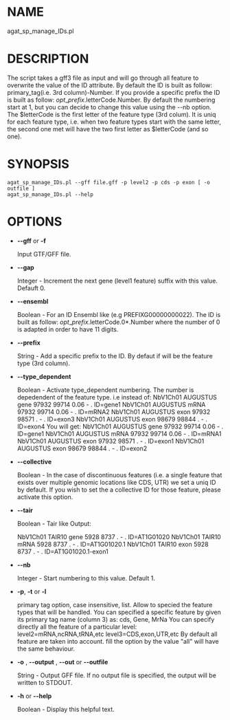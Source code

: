# NAME

agat\_sp\_manage\_IDs.pl

# DESCRIPTION

The script takes a gff3 file as input and will go through all feature to overwrite
the value of the ID attribute.
By default the ID is built as follow: primary\_tag(i.e. 3rd column)-Number.
If you provide a specific prefix the ID is built as follow: $opt\_prefix.$letterCode.Number.
By default the numbering start at 1, but you can decide to change this value using the --nb option.
The $letterCode is the first letter of the feature type (3rd colum). It is uniq for each feature type,
i.e. when two feature types start with the same letter, the second one met will have the two first letter as $letterCode (and so one).

# SYNOPSIS

```
agat_sp_manage_IDs.pl --gff file.gff -p level2 -p cds -p exon [ -o outfile ]
agat_sp_manage_IDs.pl --help
```

# OPTIONS

- **--gff** or **-f**

    Input GTF/GFF file.

- **--gap**

    Integer - Increment the next gene (level1 feature) suffix with this value. Defauft 0.

- **--ensembl**

    Boolean - For an ID Ensembl like (e.g PREFIXG00000000022). The ID is built as follow:
    $opt\_prefix.$letterCode.0\*.Number where the number of 0 is adapted in order to have 11 digits.

- **--prefix**

    String - Add a specific prefix to the ID. By defaut if will be the feature type (3rd column).

- **--type\_dependent**

    Boolean - Activate type\_dependent numbering. The number is depedendent of the feature type.
    i.e instead of:
    NbV1Ch01        AUGUSTUS        gene    97932   99714   0.06    -       .       ID=gene1
    NbV1Ch01        AUGUSTUS        mRNA    97932   99714   0.06    -       .       ID=mRNA2
    NbV1Ch01        AUGUSTUS        exon    97932   98571   .       -       .       ID=exon3
    NbV1Ch01        AUGUSTUS        exon    98679   98844   .       -       .       ID=exon4
    You will get:
    NbV1Ch01        AUGUSTUS        gene    97932   99714   0.06    -       .       ID=gene1
    NbV1Ch01        AUGUSTUS        mRNA    97932   99714   0.06    -       .       ID=mRNA1
    NbV1Ch01        AUGUSTUS        exon    97932   98571   .       -       .       ID=exon1
    NbV1Ch01        AUGUSTUS        exon    98679   98844   .       -       .       ID=exon2

- **--collective**

    Boolean - In the case of discontinuous features (i.e. a single feature that
    exists over multiple genomic locations like CDS, UTR) we set a uniq ID by default.
    If you wish to set the a collective ID for those feature, please activate this option.

- **--tair**

    Boolean - Tair like Output:

    NbV1Ch01    TAIR10  gene    5928    8737    .       -       .       ID=AT1G01020
    NbV1Ch01    TAIR10  mRNA    5928    8737    .       -       .       ID=AT1G01020.1
    NbV1Ch01    TAIR10  exon    5928    8737   .       -       .        ID=AT1G01020.1-exon1

- **--nb**

    Integer - Start numbering to this value. Default 1.

- **-p**,  **-t** or  **-l**

    primary tag option, case insensitive, list. Allow to specied the feature types that will be handled.
    You can specified a specific feature by given its primary tag name (column 3) as: cds, Gene, MrNa
    You can specify directly all the feature of a particular level:
          level2=mRNA,ncRNA,tRNA,etc
          level3=CDS,exon,UTR,etc
    By default all feature are taken into account. fill the option by the value "all" will have the same behaviour.

- **-o** , **--output** , **--out** or **--outfile**

    String - Output GFF file. If no output file is specified, the output will be
    written to STDOUT.

- **-h** or **--help**

    Boolean - Display this helpful text.

